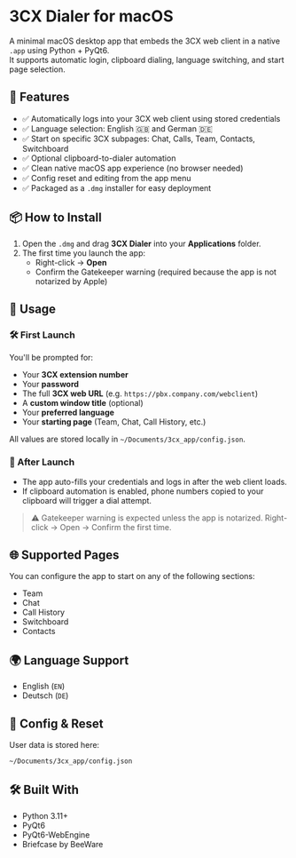 # 3CX Dialer for macOS

A minimal macOS desktop app that embeds the 3CX web client in a native `.app` using Python + PyQt6.  
It supports automatic login, clipboard dialing, language switching, and start page selection.

## 🔧 Features

- ✅ Automatically logs into your 3CX web client using stored credentials  
- ✅ Language selection: English 🇬🇧 and German 🇩🇪  
- ✅ Start on specific 3CX subpages: Chat, Calls, Team, Contacts, Switchboard  
- ✅ Optional clipboard-to-dialer automation  
- ✅ Clean native macOS app experience (no browser needed)  
- ✅ Config reset and editing from the app menu  
- ✅ Packaged as a `.dmg` installer for easy deployment

## 📦 How to Install

1. Open the `.dmg` and drag **3CX Dialer** into your **Applications** folder.  
2. The first time you launch the app:
   - Right-click → **Open**
   - Confirm the Gatekeeper warning (required because the app is not notarized by Apple)

## 🧪 Usage

### 🛠 First Launch

You'll be prompted for:

- Your **3CX extension number**
- Your **password**
- The full **3CX web URL** (e.g. `https://pbx.company.com/webclient`)
- A **custom window title** (optional)
- Your **preferred language**
- Your **starting page** (Team, Chat, Call History, etc.)

All values are stored locally in `~/Documents/3cx_app/config.json`.

### 🚀 After Launch

- The app auto-fills your credentials and logs in after the web client loads.
- If clipboard automation is enabled, phone numbers copied to your clipboard will trigger a dial attempt.

> ⚠️ Gatekeeper warning is expected unless the app is notarized. Right-click → Open → Confirm the first time.

## 🌐 Supported Pages

You can configure the app to start on any of the following sections:

- Team
- Chat
- Call History
- Switchboard
- Contacts

## 🌍 Language Support

- English (`EN`)
- Deutsch (`DE`)

## 📁 Config & Reset

User data is stored here:

```bash
~/Documents/3cx_app/config.json
```

## 🛠 Built With

- Python 3.11+
- PyQt6
- PyQt6-WebEngine
- Briefcase by BeeWare
